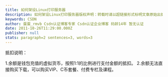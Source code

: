 ```yaml
---
title: 如何架设Linux打印服务器
description: 如何架设Linux打印服务器版权声明：转载时请以超链接形式标明文章原始出处和作者信息及本声明http://firehare.blogbus.com/logs/1426706.html缺省安装好Ubuntu之后，系统会出于安全考虑对CUPS系统进行限制，主要有以下几点： 1、不能通过Web界面 http://localhost:631/admin 对CUPS进行Web管理；
keywords: CSDN
author: 蛋蛋_rmvb Csdn认证博客专家 Csdn认证企业博客 码龄14年 暂无认证
date: 2011-10-26T11:29:00.000Z
publisher: null
stats: paragraph=2 sentences=3, words=3
---
```

抵扣说明：

1.余额是钱包充值的虚拟货币，按照1:1的比例进行支付金额的抵扣。
2.余额无法直接购买下载，可以购买VIP、C币套餐、付费专栏及课程。
